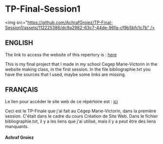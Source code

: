 # TP-Final-Session1
<img src="https://github.com/AchrafGroiez/TP-Final-Session1/assets/112225386/dc9a2982-63c7-44de-96fa-cf9b5bfc1c7b" />

## ENGLISH
The link to access the website of this repertory is : <a href="https://achrafgroiez.github.io/TP-Final-Session1/html/index.html">here </a>

This is my final project that I made in my school Cegep Marie-Victorin in the website making class, in the first session. In the file bibliographie.txt you have the sources that I used, maybe some links are missing.

## FRANÇAIS
Le lien pour accéder le site web de ce répértoire est : <a href="https://achrafgroiez.github.io/TP-Final-Session1/html/index.html">ici</a>

Ceci est le TP-Finale que j'ai fait au Cégep Marie-Victorin, dans la première session. C'était dans le cadre du cours Création de Site Web. Dans le fichier bibliographie.txt, il y a les liens que j'ai utilisé, mais il y a peut être des liens manquants.

#### Achraf Groiez
